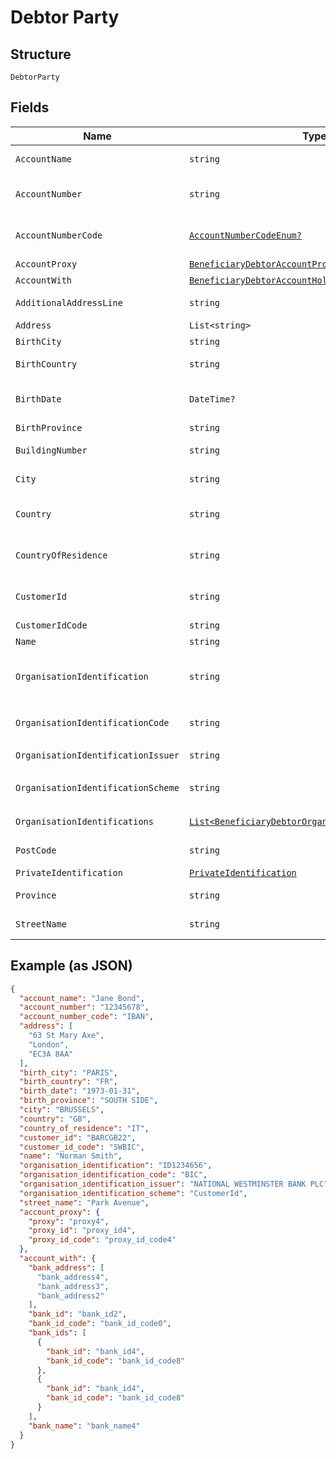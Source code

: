
# Debtor Party

## Structure

`DebtorParty`

## Fields

| Name | Type | Tags | Description |
|  --- | --- | --- | --- |
| `AccountName` | `string` | Optional | Name of debtor as given with account |
| `AccountNumber` | `string` | Optional | Debtor account number. Allows upper case and numeric characters. |
| `AccountNumberCode` | [`AccountNumberCodeEnum?`](../../doc/models/account-number-code-enum.md) | Optional | The type of identification given at `account_number` attribute |
| `AccountProxy` | [`BeneficiaryDebtorAccountProxy`](../../doc/models/beneficiary-debtor-account-proxy.md) | Optional | - |
| `AccountWith` | [`BeneficiaryDebtorAccountHoldingEntity`](../../doc/models/beneficiary-debtor-account-holding-entity.md) | Optional | - |
| `AdditionalAddressLine` | `string` | Optional | Additional address line of the Debtor address |
| `Address` | `List<string>` | Optional | Debtor address |
| `BirthCity` | `string` | Optional | Debtor birth city |
| `BirthCountry` | `string` | Optional | Debtor birth country. ISO 3166 format country code |
| `BirthDate` | `DateTime?` | Optional | Debtor birth date. Formatted according to ISO 8601 format: YYYY-MM-DD |
| `BirthProvince` | `string` | Optional | Debtor birth province |
| `BuildingNumber` | `string` | Optional | Building number of the Debtor address |
| `City` | `string` | Optional | City/Town of the Debtor address |
| `Country` | `string` | Optional | Country of debtor address. ISO 3166 format country code" |
| `CountryOfResidence` | `string` | Optional | Country of residence of the debtor party, ISO 3166 format country code |
| `CustomerId` | `string` | Optional | SWIFT BIC for ordering customer, either BIC8 or BIC11 |
| `CustomerIdCode` | `string` | Optional | Code for `customer_id` |
| `Name` | `string` | Optional | Debtor name |
| `OrganisationIdentification` | `string` | Optional | Organisation identification of a debtor, in the case that the debtor is an organisation and not a private person |
| `OrganisationIdentificationCode` | `string` | Optional | The code that specifies the type of `organisation_identification` |
| `OrganisationIdentificationIssuer` | `string` | Optional | Issuer of the `organisation_identification` |
| `OrganisationIdentificationScheme` | `string` | Optional | The code that specifies the scheme of `organisation_identification` |
| `OrganisationIdentifications` | [`List<BeneficiaryDebtorOrganisationIdentification>`](../../doc/models/beneficiary-debtor-organisation-identification.md) | Optional | Array for additional ID(s) of debtor organisation |
| `PostCode` | `string` | Optional | Post code of the Debtor address |
| `PrivateIdentification` | [`PrivateIdentification`](../../doc/models/private-identification.md) | Optional | - |
| `Province` | `string` | Optional | Province of the Debtor address |
| `StreetName` | `string` | Optional | Street name of the Debtor address |

## Example (as JSON)

```json
{
  "account_name": "Jane Bond",
  "account_number": "12345678",
  "account_number_code": "IBAN",
  "address": [
    "63 St Mary Axe",
    "London",
    "EC3A 8AA"
  ],
  "birth_city": "PARIS",
  "birth_country": "FR",
  "birth_date": "1973-01-31",
  "birth_province": "SOUTH SIDE",
  "city": "BRUSSELS",
  "country": "GB",
  "country_of_residence": "IT",
  "customer_id": "BARCGB22",
  "customer_id_code": "SWBIC",
  "name": "Norman Smith",
  "organisation_identification": "ID1234656",
  "organisation_identification_code": "BIC",
  "organisation_identification_issuer": "NATIONAL WESTMINSTER BANK PLC",
  "organisation_identification_scheme": "CustomerId",
  "street_name": "Park Avenue",
  "account_proxy": {
    "proxy": "proxy4",
    "proxy_id": "proxy_id4",
    "proxy_id_code": "proxy_id_code4"
  },
  "account_with": {
    "bank_address": [
      "bank_address4",
      "bank_address3",
      "bank_address2"
    ],
    "bank_id": "bank_id2",
    "bank_id_code": "bank_id_code0",
    "bank_ids": [
      {
        "bank_id": "bank_id4",
        "bank_id_code": "bank_id_code8"
      },
      {
        "bank_id": "bank_id4",
        "bank_id_code": "bank_id_code8"
      }
    ],
    "bank_name": "bank_name4"
  }
}
```

